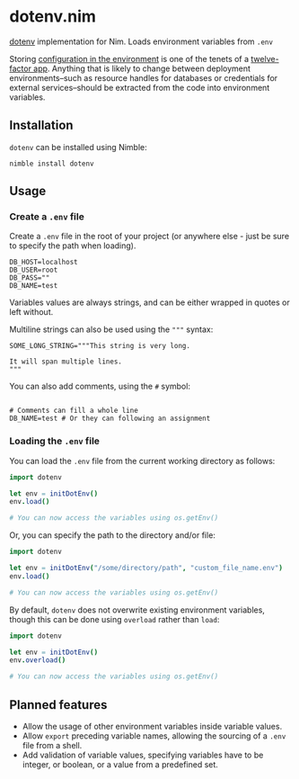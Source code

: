 # dotenv.nim

[dotenv](https://github.com/bkeepers/dotenv) implementation for Nim. Loads environment variables from `.env`

Storing [configuration in the environment](http://12factor.net/config) is one of the tenets of a [twelve-factor app](http://12factor.net). Anything that is likely to change between deployment environments–such as resource handles for databases or credentials for external services–should be extracted from the code into environment variables.

## Installation

`dotenv` can be installed using Nimble:

```
nimble install dotenv
```

## Usage

### Create a `.env` file

Create a `.env` file in the root of your project (or anywhere else - just be sure to specify the path when loading).

```
DB_HOST=localhost
DB_USER=root
DB_PASS=""
DB_NAME=test
```

Variables values are always strings, and can be either wrapped in quotes or left without.

Multiline strings can also be used using the `"""` syntax:

```
SOME_LONG_STRING="""This string is very long.

It will span multiple lines.
"""
```

You can also add comments, using the `#` symbol:

```

# Comments can fill a whole line
DB_NAME=test # Or they can following an assignment
```

### Loading the `.env` file

You can load the `.env` file from the current working directory as follows:

```nim
import dotenv

let env = initDotEnv()
env.load()

# You can now access the variables using os.getEnv()
```

Or, you can specify the path to the directory and/or file:

```nim
import dotenv

let env = initDotEnv("/some/directory/path", "custom_file_name.env")
env.load()

# You can now access the variables using os.getEnv()
```

By default, `dotenv` does not overwrite existing environment variables, though this can be done using `overload` rather than `load`:

```nim
import dotenv

let env = initDotEnv()
env.overload()

# You can now access the variables using os.getEnv()
```

## Planned features

* Allow the usage of other environment variables inside variable values.
* Allow `export` preceding variable names, allowing the sourcing of a `.env` file from a shell.
* Add validation of variable values, specifying variables have to be integer, or boolean, or a value from a predefined set.
